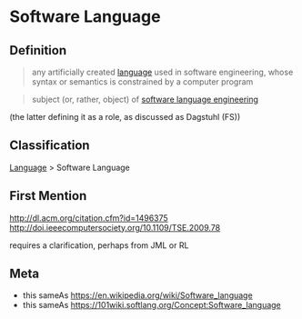 # Software Language
## Definition
> any artificially created [language](language.md) used in software engineering, whose syntax or semantics is constrained by a computer program

> subject (or, rather, object) of [software language engineering](software%20language%20engineering.md)

(the latter defining it as a role, as discussed as Dagstuhl (FS))

<!-- definition from the now remove Software Language.md :
An artificial [language](Language) used in software development. For example, Java (programming language), HTML (markup language), XML (data language), CSS (domain-specific language).
-->

## Classification
[Language](language.md) \> Software Language
## First Mention
http://dl.acm.org/citation.cfm?id=1496375  
http://doi.ieeecomputersociety.org/10.1109/TSE.2009.78

requires a clarification, perhaps from JML or RL

## Meta
* this sameAs https://en.wikipedia.org/wiki/Software_language
* this sameAs https://101wiki.softlang.org/Concept:Software_language
